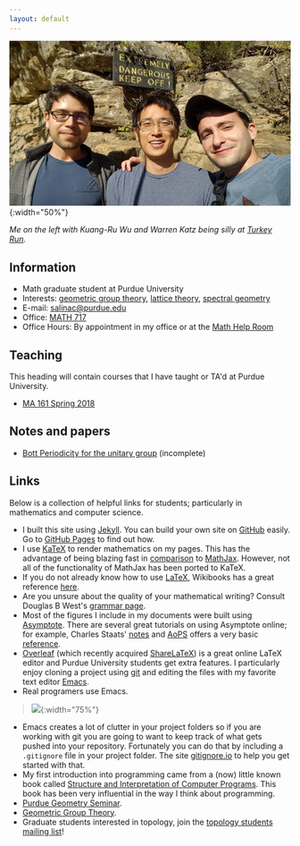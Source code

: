 ```yaml
---
layout: default
---
```

![](img/brosephs.jpg){:width="50%"}

*Me on the left with Kuang-Ru Wu and Warren Katz being silly at [Turkey Run](https://en.wikipedia.org/wiki/Turkey_Run_State_Park).*

## [](#info) Information

* Math graduate student at Purdue University
* Interests: [geometric group theory](https://en.wikipedia.org/wiki/Geometric_group_theory), [lattice theory](https://en.wikipedia.org/wiki/Lattice_(discrete_subgroup)), [spectral geometry](https://en.wikipedia.org/wiki/Spectral_geometry)
* E-mail: [salinac@purdue.edu](mailto:salinac@purdue.edu)
* Office: [MATH 717](https://www.google.com/maps/place/Mathematical+Sciences+Bldg,+West+Lafayette,+IN+47907/@40.4262305,-86.9179395,17z/data=!3m1!4b1!4m5!3m4!1s0x8812e2b3dc1c0b79:0x51c0931a8ca2704!8m2!3d40.4262305!4d-86.9157508)
* Office Hours: By appointment in my office or at the [Math Help Room](https://www.math.purdue.edu/academic/officehours)

## [](#teaching) Teaching
This heading will contain courses that I have taught or TA'd at Purdue University. 
* [MA 161 Spring 2018](ma161-s18)

## [](#papers) Notes and papers
* [Bott Periodicity for the unitary group](docs/Bott_Periodicity.pdf) (incomplete)

## [](#links) Links
Below is a collection of helpful links for students; particularly in mathematics and computer science.

* I built this site using [Jekyll](https://jekyllrb.com/). You can build your own site on [GitHub](https://github.com/) easily. Go to [GitHub Pages](https://pages.github.com/) to find out how.
* I use [KaTeX](https://en.wikipedia.org/wiki/KaTeX) to render mathematics on my pages. This has the advantage of being blazing fast in [comparison](https://www.intmath.com/cg5/katex-mathjax-comparison.php) to [MathJax](https://en.wikipedia.org/wiki/MathJax). However, not all of the functionality of MathJax has been ported to KaTeX.
* If you do not already know how to use [LaTeX](https://en.wikipedia.org/wiki/LaTeX), Wikibooks has a great reference [here](https://en.wikibooks.org/wiki/LaTeX).
* Are you unsure about the quality of your mathematical writing? Consult Douglas B West's [grammar page](https://faculty.math.illinois.edu/~west/grammar.html).
* Most of the figures I include in my documents were built using [Asymptote](http://asymptote.sourceforge.net/). There are several great tutorials on using Asymptote online; for example,  Charles Staats' [notes](https://math.uchicago.edu/~cstaats/notesandpapers.html) and [AoPS](https://artofproblemsolving.com/) offers a very basic [reference](https://artofproblemsolving.com/wiki/index.php/Asymptote_(Vector_Graphics_Language)).
* [Overleaf](https://www.overleaf.com/) (which recently acquired [ShareLaTeX](https://www.sharelatex.com/blog/2017/07/20/sharelatex-joins-overleaf.html)) is a great online LaTeX editor and Purdue University students get extra features. I particularly enjoy cloning a project using [git](https://en.wikipedia.org/wiki/Git) and editing the files with my favorite text editor [Emacs](https://www.gnu.org/software/emacs/).
* Real programers use Emacs.
>![](https://imgs.xkcd.com/comics/real_programmers.png){:width="75%"}
* Emacs creates a lot of clutter in your project folders so if you are working with git you are going to want to keep track of what gets pushed into your repository. Fortunately you can do that by including a `.gitignore` file in your project folder. The site [gitignore.io](https://www.gitignore.io/) to help you get started with that.
* My first introduction into programming came from a (now) little known book called [Structure and Interpretation of Computer Programs](https://mitpress.mit.edu/sicp/). This book has been very influential in the way I think about programming.
* [Purdue Geometry Seminar](https://sites.google.com/site/purduegeometryseminar/).
* [Geometric Group Theory](http://web.math.ucsb.edu/~jon.mccammond/geogrouptheory/).
* Graduate students interested in topology, join the [topology students mailing list](https://lists.purdue.edu/mailman/listinfo/topologystudents)!

<!-- Some nice KaTeX -->
<!-- {% katex %} -->
<!-- c = \pm\sqrt{a^2 + b^2} -->
<!-- {% endkatex %} -->
